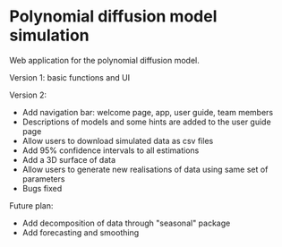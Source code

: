 # Polynomial diffusion model simulation
Web application for the polynomial diffusion model. 

Version 1: basic functions and UI

Version 2: 
- Add navigation bar: welcome page, app, user guide, team members
- Descriptions of models and some hints are added to the user guide page
- Allow users to download simulated data as csv files
- Add 95% confidence intervals to all estimations 
- Add a 3D surface of data
- Allow users to generate new realisations of data using same set of parameters
- Bugs fixed 

Future plan: 
- Add decomposition of data through "seasonal" package 
- Add forecasting and smoothing 
